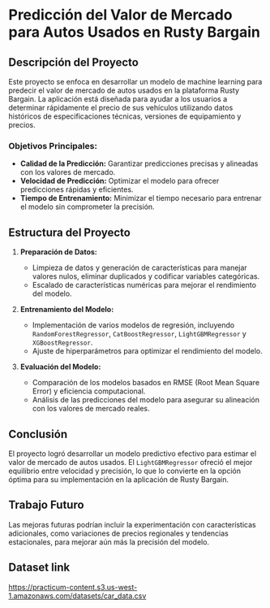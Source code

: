 # Predicción del Valor de Mercado para Autos Usados en Rusty Bargain

## Descripción del Proyecto

Este proyecto se enfoca en desarrollar un modelo de machine learning para predecir el valor de mercado de autos usados en la plataforma Rusty Bargain. La aplicación está diseñada para ayudar a los usuarios a determinar rápidamente el precio de sus vehículos utilizando datos históricos de especificaciones técnicas, versiones de equipamiento y precios.

### Objetivos Principales:
- **Calidad de la Predicción:** Garantizar predicciones precisas y alineadas con los valores de mercado.
- **Velocidad de Predicción:** Optimizar el modelo para ofrecer predicciones rápidas y eficientes.
- **Tiempo de Entrenamiento:** Minimizar el tiempo necesario para entrenar el modelo sin comprometer la precisión.

## Estructura del Proyecto

1. **Preparación de Datos:**
   - Limpieza de datos y generación de características para manejar valores nulos, eliminar duplicados y codificar variables categóricas.
   - Escalado de características numéricas para mejorar el rendimiento del modelo.

2. **Entrenamiento del Modelo:**
   - Implementación de varios modelos de regresión, incluyendo `RandomForestRegressor`, `CatBoostRegressor`, `LightGBMRegressor` y `XGBoostRegressor`.
   - Ajuste de hiperparámetros para optimizar el rendimiento del modelo.

3. **Evaluación del Modelo:**
   - Comparación de los modelos basados en RMSE (Root Mean Square Error) y eficiencia computacional.
   - Análisis de las predicciones del modelo para asegurar su alineación con los valores de mercado reales.

## Conclusión

El proyecto logró desarrollar un modelo predictivo efectivo para estimar el valor de mercado de autos usados. El `LightGBMRegressor` ofreció el mejor equilibrio entre velocidad y precisión, lo que lo convierte en la opción óptima para su implementación en la aplicación de Rusty Bargain.

## Trabajo Futuro

Las mejoras futuras podrían incluir la experimentación con características adicionales, como variaciones de precios regionales y tendencias estacionales, para mejorar aún más la precisión del modelo.

## Dataset link
https://practicum-content.s3.us-west-1.amazonaws.com/datasets/car_data.csv
